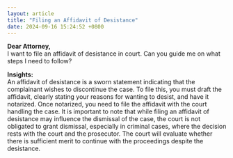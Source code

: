 ```yaml
---
layout: article
title: "Filing an Affidavit of Desistance"
date: 2024-09-16 15:24:52 +0800
---
```


<p><strong>Dear Attorney,</strong><br>I want to file an affidavit of desistance in court. Can you guide me on what steps I need to follow?</p><p><strong>Insights:</strong><br>An affidavit of desistance is a sworn statement indicating that the complainant wishes to discontinue the case. To file this, you must draft the affidavit, clearly stating your reasons for wanting to desist, and have it notarized. Once notarized, you need to file the affidavit with the court handling the case. It is important to note that while filing an affidavit of desistance may influence the dismissal of the case, the court is not obligated to grant dismissal, especially in criminal cases, where the decision rests with the court and the prosecutor. The court will evaluate whether there is sufficient merit to continue with the proceedings despite the desistance.</p>